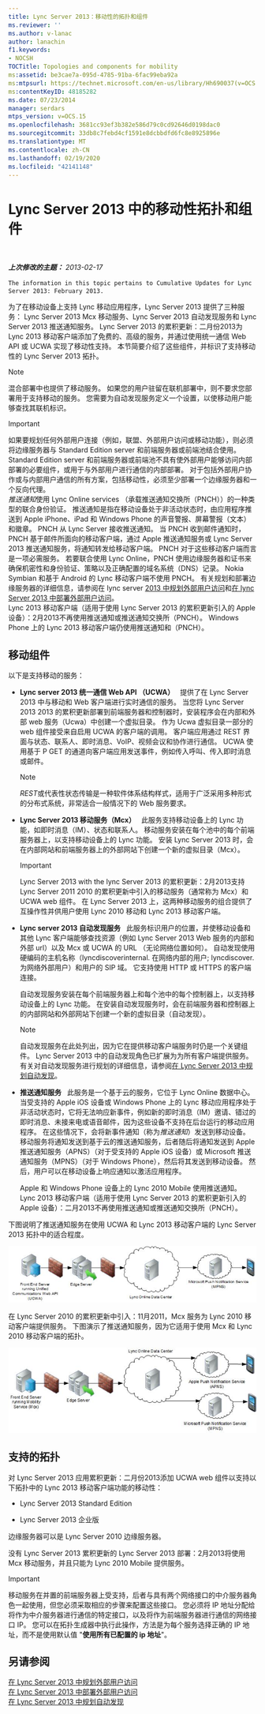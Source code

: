 ```yaml
---
title: Lync Server 2013：移动性的拓扑和组件
ms.reviewer: ''
ms.author: v-lanac
author: lanachin
f1.keywords:
- NOCSH
TOCTitle: Topologies and components for mobility
ms:assetid: be3cae7a-095d-4785-91ba-6fac99eba92a
ms:mtpsurl: https://technet.microsoft.com/en-us/library/Hh690037(v=OCS.15)
ms:contentKeyID: 48185282
ms.date: 07/23/2014
manager: serdars
mtps_version: v=OCS.15
ms.openlocfilehash: 3681cc93ef3b382e586d79c0cd92646d0198dac0
ms.sourcegitcommit: 33db8c7febd4cf1591e8dcbbdfd6fc8e8925896e
ms.translationtype: MT
ms.contentlocale: zh-CN
ms.lasthandoff: 02/19/2020
ms.locfileid: "42141148"
---
```

<div data-xmlns="http://www.w3.org/1999/xhtml">

<div class="topic" data-xmlns="http://www.w3.org/1999/xhtml" data-msxsl="urn:schemas-microsoft-com:xslt" data-cs="http://msdn.microsoft.com/">

<div data-asp="https://msdn2.microsoft.com/asp">

# <a name="topologies-and-components-for-mobility-in-lync-server-2013"></a>Lync Server 2013 中的移动性拓扑和组件

</div>

<div id="mainSection">

<div id="mainBody">

<span> </span>

_**上次修改的主题：** 2013-02-17_

    The information in this topic pertains to Cumulative Updates for Lync Server 2013: February 2013.

为了在移动设备上支持 Lync 移动应用程序，Lync Server 2013 提供了三种服务： Lync Server 2013 Mcx 移动服务、Lync Server 2013 自动发现服务和 Lync Server 2013 推送通知服务。 Lync Server 2013 的累积更新：二月份2013为 Lync 2013 移动客户端添加了免费的、高级的服务，并通过使用统一通信 Web API 或 UCWA 实现了移动性支持。 本节简要介绍了这些组件，并标识了支持移动性的 Lync Server 2013 拓扑。

<div>


> [!NOTE]  
> 混合部署中也提供了移动服务。 如果您的用户驻留在联机部署中，则不要求您部署用于支持移动的服务。 您需要为自动发现服务定义一个设置，以使移动用户能够查找其联机标识。



</div>

<div>


> [!IMPORTANT]  
> 如果要规划任何外部用户连接（例如，联盟、外部用户访问或移动功能），则必须将边缘服务器与 Standard Edition server 和前端服务器或前端池结合使用。 Standard Edition server 和前端服务器或前端池不具有使外部用户能够访问内部部署的必要组件，或用于与外部用户进行通信的内部部署。 对于包括外部用户协作或与内部用户通信的所有方案，包括移动性，必须至少部署一个边缘服务器和一个反向代理。<BR><EM>推送通知</EM>使用 Lync Online services （承载推送通知交换所（PNCH））的一种类型的联合身份验证。 推送通知是指在移动设备处于非活动状态时，由应用程序推送到 Apple iPhone、iPad 和 Windows Phone 的声音警报、屏幕警报（文本）和徽章。 PNCH 从 Lync Server 接收推送通知。 当 PNCH 收到邮件通知时，PNCH 基于邮件所面向的移动客户端，通过 Apple 推送通知服务或 Lync Server 2013 推送通知服务，将通知转发给移动客户端。 PNCH 对于这些移动客户端而言是一项必需服务。 若要联合使用 Lync Online，PNCH 使用边缘服务器和证书来确保机密性和身份验证、策略以及正确配置的域名系统（DNS）记录。 Nokia Symbian 和基于 Android 的 Lync 移动客户端不使用 PNCH。 有关规划和部署边缘服务器的详细信息，请参阅在 lync server <A href="lync-server-2013-planning-for-external-user-access.md">2013 中规划外部用户访问</A>和<A href="lync-server-2013-deploying-external-user-access.md">在 lync Server 2013 中部署外部用户访问</A>。<BR>Lync 2013 移动客户端（适用于使用 Lync Server 2013 的累积更新引入的 Apple 设备）：2月2013不再使用推送通知或推送通知交换所（PNCH）。 Windows Phone 上的 Lync 2013 移动客户端仍使用推送通知和（PNCH）。



</div>

<div>

## <a name="mobility-components"></a>移动组件

以下是支持移动的服务：

  - **Lync server 2013 统一通信 Web API （UCWA）**   提供了在 Lync Server 2013 中与移动和 Web 客户端进行实时通信的服务。 当您将 Lync Server 2013 2013 的累积更新部署到前端服务器和控制器时，安装程序会在内部和外部 web 服务（Ucwa）中创建一个虚拟目录。 作为 Ucwa 虚拟目录一部分的 web 组件接受来自启用 UCWA 的客户端的调用。 客户端应用通过 REST 界面与状态、联系人、即时消息、VoIP、视频会议和协作进行通信。 UCWA 使用基于 P GET 的通道向客户端应用发送事件，例如传入呼叫、传入即时消息或邮件。
    
    <div>
    

    > [!NOTE]  
    > <EM>REST</EM>或代表性状态传输是一种软件体系结构样式，适用于广泛采用多种形式的分布式系统，非常适合一般情况下的 Web 服务要求。

    
    </div>

  - **Lync Server 2013 移动服务（Mcx）**   此服务支持移动设备上的 Lync 功能，如即时消息（IM）、状态和联系人。 移动服务安装在每个池中的每个前端服务器上，以支持移动设备上的 Lync 功能。 安装 Lync Server 2013 时，会在内部网站和前端服务器上的外部网站下创建一个新的虚拟目录（Mcx）。
    
    <div>
    

    > [!IMPORTANT]  
    > Lync Server 2013 with the lync Server 2013 的累积更新：2月2013支持 Lync Server 2011 2010 的累积更新中引入的移动服务（通常称为 Mcx）和 UCWA web 组件。 在 Lync Server 2013 上，这两种移动服务的组合提供了互操作性并供用户使用 Lync 2010 移动和 Lync 2013 移动客户端。

    
    </div>

  - **Lync server 2013 自动发现服务**   此服务标识用户的位置，并使移动设备和其他 Lync 客户端能够查找资源（例如 Lync Server 2013 Web 服务的内部和外部 url）以及 Mcx 或 UCWA 的 URL （无论网络位置如何）。 自动发现使用硬编码的主机名称（lyncdiscoverinternal. 在网络内部的用户; lyncdiscover. 为网络外部用户）和用户的 SIP 域。 它支持使用 HTTP 或 HTTPS 的客户端连接。
    
    自动发现服务安装在每个前端服务器上和每个池中的每个控制器上，以支持移动设备上的 Lync 功能。 在安装自动发现服务时，会在前端服务器和控制器上的内部网站和外部网站下创建一个新的虚拟目录（自动发现）。
    
    <div>
    

    > [!NOTE]  
    > 自动发现服务在此处列出，因为它在提供移动客户端服务时仍是一个关键组件。 Lync Server 2013 中的自动发现角色已扩展为为所有客户端提供服务。 有关对自动发现服务进行规划的详细信息，请参阅<A href="lync-server-2013-planning-for-autodiscover.md">在 Lync Server 2013 中规划自动发现</A>。

    
    </div>

  - **推送通知服务**   此服务是一个基于云的服务，它位于 Lync Online 数据中心。 当受支持的 Apple iOS 设备或 Windows Phone 上的 Lync 移动应用程序处于非活动状态时，它将无法响应新事件，例如新的即时消息（IM）邀请、错过的即时消息、未接来电或语音邮件，因为这些设备不支持在后台运行的移动应用程序。 在这些情况下，会将新事件通知（称为*推送通知*）发送到移动设备。 移动服务将通知发送到基于云的推送通知服务，后者随后将通知发送到 Apple 推送通知服务（APNS）（对于受支持的 Apple iOS 设备）或 Microsoft 推送通知服务（MPNS）（对于 Windows Phone），然后将其发送到移动设备。 然后，用户可以在移动设备上响应通知以激活应用程序。
    
    Apple 和 Windows Phone 设备上的 Lync 2010 Mobile 使用推送通知。 Lync 2013 移动客户端（适用于使用 Lync Server 2013 的累积更新引入的 Apple 设备）：二月2013不再使用推送通知或推送通知交换所（PNCH）。

下图说明了推送通知服务在使用 UCWA 和 Lync 2013 移动客户端的 Lync Server 2013 拓扑中的适合程度。

![166d60fd-ff71-4ffe-9f66-3c8bbde0b5ae](images/Hh690037.166d60fd-ff71-4ffe-9f66-3c8bbde0b5ae(OCS.15).jpg "166d60fd-ff71-4ffe-9f66-3c8bbde0b5ae")

在 Lync Server 2010 的累积更新中引入：11月2011，Mcx 服务为 Lync 2010 移动客户端提供服务。 下图演示了推送通知服务，因为它适用于使用 Mcx 和 Lync 2010 移动客户端的拓扑。

![3081634e-60e7-4348-b24e-bbbf05a90f5f](images/Hh690037.3081634e-60e7-4348-b24e-bbbf05a90f5f(OCS.15).jpg "3081634e-60e7-4348-b24e-bbbf05a90f5f")

</div>

<div>

## <a name="supported-topologies"></a>支持的拓扑

对 Lync Server 2013 应用累积更新：二月份2013添加 UCWA web 组件以支持以下拓扑中的 Lync 2013 移动客户端功能的移动性：

  - Lync Server 2013 Standard Edition

  - Lync Server 2013 企业版

边缘服务器可以是 Lync Server 2010 边缘服务器。

没有 Lync Server 2013 累积更新的 Lync Server 2013 部署：2月2013将使用 Mcx 移动服务，并且只能为 Lync 2010 Mobile 提供服务。

<div>


> [!IMPORTANT]  
> 移动服务在并置的前端服务器上受支持，后者与具有两个网络接口的中介服务器角色一起使用，但您必须采取相应的步骤来配置这些接口。 您必须将 IP 地址分配给将作为中介服务器进行通信的特定接口，以及将作为前端服务器进行通信的网络接口 IP。 您可以在拓扑生成器中执行此操作，方法是为每个服务选择正确的 IP 地址，而不是使用默认值 "<STRONG>使用所有已配置的 ip 地址</STRONG>"。



</div>

</div>

<div>

## <a name="see-also"></a>另请参阅


[在 Lync Server 2013 中规划外部用户访问](lync-server-2013-planning-for-external-user-access.md)  
[在 Lync Server 2013 中部署外部用户访问](lync-server-2013-deploying-external-user-access.md)  
[在 Lync Server 2013 中规划自动发现](lync-server-2013-planning-for-autodiscover.md)  
  

</div>

</div>

<span> </span>

</div>

</div>

</div>

